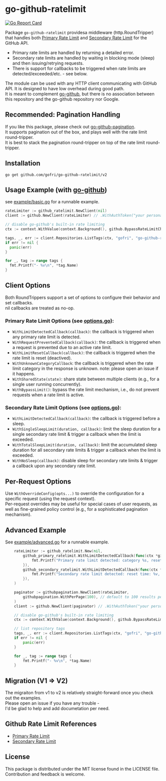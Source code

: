 # go-github-ratelimit

[![Go Report Card](https://goreportcard.com/badge/github.com/gofri/go-github-ratelimit)](https://goreportcard.com/report/github.com/gofri/go-github-ratelimit)

Package `go-github-ratelimit` providesa middleware (http.RoundTripper) that handles both [Primary Rate Limit](https://docs.github.com/en/rest/using-the-rest-api/rate-limits-for-the-rest-api?#about-primary-rate-limits) and [Secondary Rate Limit](https://docs.github.com/en/rest/using-the-rest-api/rate-limits-for-the-rest-api?#about-secondary-rate-limits) for the GitHub API.

* Primary rate limits are handled by returning a detailed error.  
* Secondary rate limits are handled by waiting in blocking mode (sleep) and then issuing/retrying requests.  
* There is support for callbacks to be triggered when rate limits are detected/exceeded/etc. - see below.  

The module can be used with any HTTP client communicating with GitHub API. It is designed to have low overhead during good path.    
It is meant to complement [go-github](https://github.com/google/go-github), but there is no association between this repository and the go-github repository nor Google.

## Recommended: Pagination Handling

If you like this package, please check out [go-github-pagination](https://github.com/gofri/go-github-pagination).  
It supports pagination out of the box, and plays well with the rate limit round-tripper.  
It is best to stack the pagination round-tripper on top of the rate limit round-tripper.  


## Installation

```go get github.com/gofri/go-github-ratelimit/v2```

## Usage Example (with [go-github](https://github.com/google/go-github))

see [example/basic.go](example/basic.go) for a runnable example.
```go
rateLimiter := github_ratelimit.NewClient(nil)
client := github.NewClient(rateLimiter) // .WithAuthToken("your personal access token")

// disable go-github's built-in rate limiting
ctx := context.WithValue(context.Background(), github.BypassRateLimitCheck, true)

tags, _, err := client.Repositories.ListTags(ctx, "gofri", "go-github-ratelimit", nil)
if err != nil {
  panic(err)
}

for _, tag := range tags {
  fmt.Printf("- %v\n", *tag.Name)
}
```

## Client Options

Both RoundTrippers support a set of options to configure their behavior and set callbacks.  
nil callbacks are treated as no-op.  

### Primary Rate Limit Options (see [options.go](github_ratelimit/github_primary_ratelimit/options.go)):

- `WithLimitDetectedCallback(callback)`: the callback is triggered when any primary rate limit is detected.
- `WithRequestPreventedCallback(callback)`: the callback is triggered when a request is prevented due to an active rate limit.
- `WithLimitResetCallback(callback)`: the callback is triggered when the rate limit is reset (deactived).
- `WithUnknownCategoryCallback`: the callback is triggered when the rate limit category in the response is unknown. note: please open an issue if it happens.
- `WithSharedState(state)`: share state between multiple clients (e.g., for a single user running concurrently).
- `WithBypassLimit()`: bypass the rate limit mechanism, i.e., do not prevent requests when a rate limit is active.

### Secondary Rate Limit Options (see [options.go](github_ratelimit/github_secondary_ratelimit/options.go)):

- `WithLimitDetectedCallback(callback)`: the callback is triggered before a sleep.
- `WithSingleSleepLimit(duration, callback)`: limit the sleep duration for a single secondary rate limit & trigger a callback when the limit is exceeded.
- `WithTotalSleepLimit(duration, callback)`: limit the accumulated sleep duration for all secondary rate limits & trigger a callback when the limit is exceeded.
- `WithNoSleep(callback)`: disable sleep for secondary rate limits & trigger a callback upon any secondary rate limit.

## Per-Request Options

Use `WithOverrideConfig(opts...)` to override the configuration for a specific request (using the request context).  
Per-request overrides may be useful for special cases of user requests,
as well as fine-grained policy control (e.g., for a sophisticated pagination mechanism).

## Advanced Example

See [example/advanced.go](example/advanced.go) for a runnable example.
```go
	rateLimiter := github_ratelimit.New(nil,
		github_primary_ratelimit.WithLimitDetectedCallback(func(ctx *github_primary_ratelimit.CallbackContext) {
			fmt.Printf("Primary rate limit detected: category %s, reset time: %v\n", ctx.Category, ctx.ResetTime)
		}),
		github_secondary_ratelimit.WithLimitDetectedCallback(func(ctx *github_secondary_ratelimit.CallbackContext) {
			fmt.Printf("Secondary rate limit detected: reset time: %v, total sleep time: %v\n", ctx.ResetTime, ctx.TotalSleepTime)
		}),
	)

	paginator := githubpagination.NewClient(rateLimiter,
		githubpagination.WithPerPage(100), // default to 100 results per page
	)
	client := github.NewClient(paginator) // .WithAuthToken("your personal access token")

	// disable go-github's built-in rate limiting
	ctx := context.WithValue(context.Background(), github.BypassRateLimitCheck, true)

	// list repository tags
	tags, _, err := client.Repositories.ListTags(ctx, "gofri", "go-github-ratelimit", nil)
	if err != nil {
		panic(err)
	}

	for _, tag := range tags {
		fmt.Printf("- %v\n", *tag.Name)
	}
```

## Migration (V1 => V2)

The migraiton from v1 to v2 is relatively straight-forward once you check out the examples.  
Please open an issue if you have any trouble -  
I'd be glad to help and add documetation per need.

## Github Rate Limit References

- [Primary Rate Limit](https://docs.github.com/en/rest/using-the-rest-api/rate-limits-for-the-rest-api?#about-primary-rate-limits)
- [Secondary Rate Limit](https://docs.github.com/en/rest/using-the-rest-api/rate-limits-for-the-rest-api?#about-secondary-rate-limits)

## License

This package is distributed under the MIT license found in the LICENSE file.  
Contribution and feedback is welcome.
